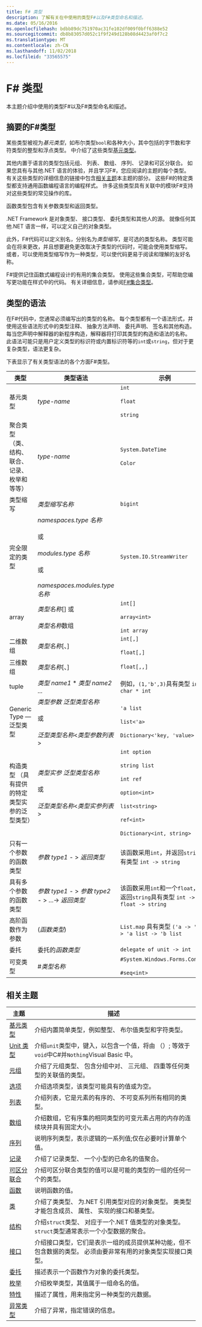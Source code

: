```yaml
---
title: F# 类型
description: 了解有关在中使用的类型F#以及F#类型命名和描述。
ms.date: 05/16/2016
ms.openlocfilehash: bdbb89dc751970ac31fe102df009f0bff6388e52
ms.sourcegitcommit: db8b83057d052c1f9f249d128b08d4423af0f7c2
ms.translationtype: MT
ms.contentlocale: zh-CN
ms.lasthandoff: 11/02/2018
ms.locfileid: "33565575"
---
```

# <a name="f-types"></a>F# 类型

本主题介绍中使用的类型F#以及F#类型命名和描述。


## <a name="summary-of-f-types"></a>摘要的F#类型
某些类型被视为*基元类型*，如布尔类型`bool`和各种大小，其中包括的字节数和字符类型的整型和浮点类型。 中介绍了这些类型[基元类型](primitive-types.md)。

其他内置于语言的类型包括元组、 列表、 数组、 序列、 记录和可区分联合。 如果您具有与其他.NET 语言的体验，并且学习F#，您应阅读的主题的每个类型。 有关这些类型的详细信息的链接中包含[相关主题](https://msdn.microsoft.com/library/#rel)本主题的部分。 这些F#的特定类型都支持通用函数编程语言的编程样式。 许多这些类型具有关联中的模块F#支持对这些类型的常见操作的库。

函数类型包含有关参数类型和返回类型。

.NET Framework 是对象类型、 接口类型、 委托类型和其他人的源。 就像任何其他.NET 语言一样，可以定义自己的对象类型。

此外，F#代码可以定义别名，分别名为*类型缩写*，是可选的类型名称。 类型可能会在将来更改，并且想要避免更改取决于类型的代码时，可能会使用类型缩写。 或者，可以使用类型缩写作为一种类型，可以使代码更易于阅读和理解的友好名称。

F#提供记住函数式编程设计的有用的集合类型。 使用这些集合类型，可帮助您编写更功能在样式中的代码。 有关详细信息，请参阅[F#集合类型](fsharp-collection-types.md)。


## <a name="syntax-for-types"></a>类型的语法
在F#代码中，您通常必须编写出的类型的名称。 每个类型都有一个语法形式，并使用这些语法形式中的类型注释、 抽象方法声明、 委托声明、 签名和其他构造。 每当您声明中解释器的新程序构造，解释器将打印其类型的构造和语法的名称。 此语法可能只是用户定义类型的标识符或内置标识符等的`int`或`string`，但对于更复杂类型，语法更复杂。

下表显示了有关类型语法的各个方面F#类型。



|类型|类型语法|示例|
|----|-----------|--------|
|基元类型|*type-name*|`int`<br /><br />`float`<br /><br />`string`|
|聚合类型 （类、 结构、 联合、 记录、 枚举和等等）|*type-name*|`System.DateTime`<br /><br />`Color`|
|类型缩写|*类型缩写名称*|`bigint`|
|完全限定的类型|*namespaces.type 名称*<br /><br />或<br /><br />*modules.type 名称*<br /><br />或<br /><br />*namespaces.modules.type 名称*|`System.IO.StreamWriter`|
|array|*类型名称*[] 或<br /><br />*类型名称*数组|`int[]`<br /><br />`array<int>`<br /><br />`int array`|
|二维数组|*类型名称*[、]|`int[,]`<br /><br />`float[,]`|
|三维数组|*类型名称*[、]|`float[,,]`|
|tuple|*类型 name1* &#42; *类型 name2* ...|例如，`(1,'b',3)`具有类型 `int * char * int`|
|Generic Type — 泛型类型|*类型参数* *泛型类型名称*<br /><br />或<br /><br />*泛型类型名称*&lt;*类型参数列表*&gt;|`'a list`<br /><br />`list<'a>`<br /><br />`Dictionary<'key, 'value>`|
|构造类型 （具有提供的特定类型实参的泛型类型）|*类型实参* *泛型类型名称*<br /><br />或<br /><br />*泛型类型名称*&lt;*类型实参列表*&gt;|`int option`<br /><br />`string list`<br /><br />`int ref`<br /><br />`option<int>`<br /><br />`list<string>`<br /><br />`ref<int>`<br /><br />`Dictionary<int, string>`|
|只有一个参数的函数类型|*参数 type1*  - &gt; *返回类型*|该函数采用`int`，并返回`string`具有类型 `int -> string`|
|具有多个参数的函数类型|*参数 type1*  - &gt; *参数 type2*  - &gt; ...-&gt; *返回类型*|该函数采用`int`和一个`float`，并返回`string`具有类型 `int -> float -> string`|
|高阶函数作为参数|(*函数类型*)|`List.map` 具有类型 `('a -> 'b) -> 'a list -> 'b list`|
|委托|委托的*函数类型*|`delegate of unit -> int`|
|可变类型|#*类型名称*|`#System.Windows.Forms.Control`<br /><br />`#seq<int>`|

## <a name="related-topics"></a>相关主题


|主题|描述|
|-----|-----------|
|[基元类型](primitive-types.md)|介绍内置简单类型，例如整型、 布尔值类型和字符类型。|
|[Unit 类型](unit-type.md)|介绍`unit`类型中，键入，以包含一个值，将由 （）; 等效于`void`中C#并`Nothing`Visual Basic 中。|
|[元组](tuples.md)|介绍了元组类型、 包含分组中对、 三元组、 四重等任何类型的关联值的类型。|
|[选项](options.md)|介绍选项类型，该类型可能具有的值或为空。|
|[列表](lists.md)|介绍列表，它是元素的有序的、 不可变系列所有相同的类型。|
|[数组](arrays.md)|介绍数组，它有序集的相同类型的可变元素占用的内存的连续块并具有固定大小。|
|[序列](sequences.md)|说明序列类型，表示逻辑的一系列值;仅在必要时计算单个值。|
|[记录](records.md)|介绍了记录类型、 一个小型的已命名的值聚合。|
|[可区分联合](discriminated-unions.md)|介绍可区分联合类型的值可以是可能的类型的一组的任何一个的类型。|
|[函数](functions/index.md)|说明函数的值。|
|[类](classes.md)|介绍了类类型、 为.NET 引用类型对应的对象类型。 类类型才能包含成员、 属性、 实现的接口和基类型。|
|[结构](structures.md)|介绍`struct`类型、 对应于一个.NET 值类型的对象类型。 `struct`类型通常表示一个小型数据的聚合。|
|[接口](interfaces.md)|介绍接口类型，它们是表示一组的成员提供某种功能，但不包含数据的类型。 必须由要非常有用的对象类型实现接口类型。|
|[委托](delegates.md)|描述表示一个函数作为对象的委托类型。|
|[枚举](enumerations.md)|介绍枚举类型，其值属于一组命名的值。|
|[特性](attributes.md)|描述了属性，用来指定另一种类型的元数据。|
|[异常类型](exception-handling/exception-types.md)|介绍了异常，指定错误的信息。|
